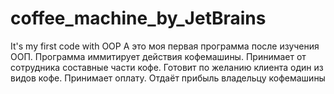 # coffee_machine_by_JetBrains
It's my first code with OOP
А это моя первая программа после изучения ООП. Программа иммитирует действия кофемашины.
Принимает от сотрудника составные части кофе. Готовит по желанию клиента один из видов кофе. Принимает оплату. Отдаёт прибыль владельцу кофемашины
